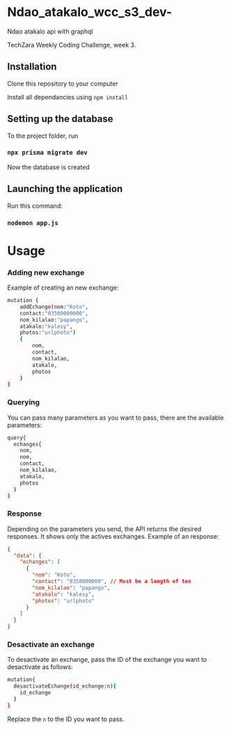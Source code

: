 # Ndao_atakalo_wcc_s3_dev-

Ndao atakalo api with graphql

TechZara Weekly Coding Challenge, week 3.

## Installation

Clone this repository to your computer

Install all dependancies using `npm install`

## Setting up the database

To the project folder, run

### `npx prisma migrate dev`

Now the database is created

## Launching the application

Run this command:

### `nodemon app.js`

# Usage

### Adding new exchange

Example of creating an new exchange:

```sh
mutation {
    addEchange(nom:"Koto"­,
    contact:"03500000000"­,
    nom_kilalao:"papango",
    atakalo:"kalesy"­,
    photos:"urlphoto")
    {
        nom,
        contact,
        nom_kilalao,
        atakalo,
        photos
    }
}
```

### Querying

You can pass many parameters as you want to pass, there are the available parameters:

```sh
query{
  echanges{
    nom,
    nom,
    contact,
    nom_kilalao,
    atakalo,
    photos
  }
}
```

### Response

Depending on the parameters you send, the API returns the desired responses. It shows only the actives exchanges.
Example of an response:

```json
{
  "data": {
    "echanges": [
      {
        "nom": "Koto",
        "contact": "0350000000", // Must be a length of ten
        "nom_kilalao": "papango",
        "atakalo": "kalesy",
        "photos": "urlphoto"
      }
    ]
  }
}
```

### Desactivate an exchange

To desactivate an exchange, pass the ID of the exchange you want to desactivate as follows:

```sh
mutation{
  desactivateEchange(id_echange:n){
    id_echange
  }
}
```

Replace the `n` to the ID you want to pass.
